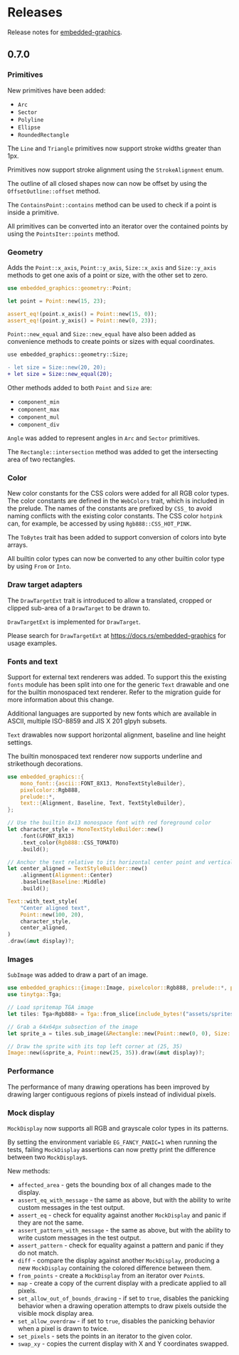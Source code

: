 # Releases

Release notes for [embedded-graphics](https://crates.io/crates/embedded-graphics).

## 0.7.0

### Primitives

New primitives have been added:

- `Arc`
- `Sector`
- `Polyline`
- `Ellipse`
- `RoundedRectangle`

The `Line` and `Triangle` primitives now support stroke widths greater than 1px.

Primitives now support stroke alignment using the `StrokeAlignment` enum.

The outline of all closed shapes now can now be offset by using the `OffsetOutline::offset` method.

The `ContainsPoint::contains` method can be used to check if a point is inside a primitive.

All primitives can be converted into an iterator over the contained points by using the `PointsIter::points` method.

### Geometry

Adds the `Point::x_axis`, `Point::y_axis`, `Size::x_axis` and `Size::y_axis` methods to get one axis of a point or size, with the other set to zero.

```rust
use embedded_graphics::geometry::Point;

let point = Point::new(15, 23);

assert_eq!(point.x_axis() = Point::new(15, 0));
assert_eq!(point.y_axis() = Point::new(0, 23));
```

`Point::new_equal` and `Size::new_equal` have also been added as convenience methods to create points or sizes with equal coordinates.

```diff
use embedded_graphics::geometry::Size;

- let size = Size::new(20, 20);
+ let size = Size::new_equal(20);
```

Other methods added to both `Point` and `Size` are:

- `component_min`
- `component_max`
- `component_mul`
- `component_div`

`Angle` was added to represent angles in `Arc` and `Sector` primitives.

The `Rectangle::intersection` method was added to get the intersecting area of two rectangles.

### Color

New color constants for the CSS colors were added for all RGB color types. The color constants are
defined in the `WebColors` trait, which is included in the prelude. The names of the constants are
prefixed by `CSS_` to avoid naming conflicts with the existing color constants. The CSS color
`hotpink` can, for example, be accessed by using `Rgb888::CSS_HOT_PINK`.

The `ToBytes` trait has been added to support conversion of colors into byte arrays.

All builtin color types can now be converted to any other builtin color type by using `From` or `Into`.

### Draw target adapters

The `DrawTargetExt` trait is introduced to allow a translated, cropped or clipped sub-area of a `DrawTarget` to be drawn to.

`DrawTargetExt` is implemented for `DrawTarget`.

Please search for `DrawTargetExt` at <https://docs.rs/embedded-graphics> for usage examples.

### Fonts and text

Support for external text renderers was added. To support this the existing `fonts` module has been
split into one for the generic `Text` drawable and one for the builtin monospaced text renderer.
Refer to the migration guide for more information about this change.

Additional languages are supported by new fonts which are available in ASCII, multiple ISO-8859 and
JIS X 201 glpyh subsets.

`Text` drawables now support horizontal alignment, baseline and line height settings.

The builtin monospaced text renderer now supports underline and strikethough decorations.

```rust
use embedded_graphics::{
    mono_font::{ascii::FONT_8X13, MonoTextStyleBuilder},
    pixelcolor::Rgb888,
    prelude::*,
    text::{Alignment, Baseline, Text, TextStyleBuilder},
};

// Use the builtin 8x13 monospace font with red foreground color
let character_style = MonoTextStyleBuilder::new()
    .font(&FONT_8X13)
    .text_color(Rgb888::CSS_TOMATO)
    .build();

// Anchor the text relative to its horizontal center point and vertical middle
let center_aligned = TextStyleBuilder::new()
    .alignment(Alignment::Center)
    .baseline(Baseline::Middle)
    .build();

Text::with_text_style(
    "Center aligned text",
    Point::new(100, 20),
    character_style,
    center_aligned,
)
.draw(&mut display)?;
```

### Images

`SubImage` was added to draw a part of an image.

```rust
use embedded_graphics::{image::Image, pixelcolor::Rgb888, prelude::*, primitives::Rectangle};
use tinytga::Tga;

// Load spritemap TGA image
let tiles: Tga<Rgb888> = Tga::from_slice(include_bytes!("assets/sprites.tga")).unwrap();

// Grab a 64x64px subsection of the image
let sprite_a = tiles.sub_image(&Rectangle::new(Point::new(0, 0), Size::new(64, 64)));

// Draw the sprite with its top left corner at (25, 35)
Image::new(&sprite_a, Point::new(25, 35)).draw(&mut display)?;
```

### Performance

The performance of many drawing operations has been improved by drawing larger contiguous regions
of pixels instead of individual pixels.

### Mock display

`MockDisplay` now supports all RGB and grayscale color types in its patterns.

By setting the environment variable `EG_FANCY_PANIC=1` when running the tests, failing `MockDisplay` assertions can now pretty print the difference between two `MockDisplay`s.

New methods:

- `affected_area` - gets the bounding box of all changes made to the display.
- `assert_eq_with_message` - the same as above, but with the ability to write custom messages in the test output.
- `assert_eq` - check for equality against another `MockDisplay` and panic if they are not the same.
- `assert_pattern_with_message` - the same as above, but with the ability to write custom messages in the test output.
- `assert_pattern` - check for equality against a pattern and panic if they do not match.
- `diff` - compare the display against another `MockDisplay`, producing a new `MockDisplay` containing the colored difference between them.
- `from_points` - create a `MockDisplay` from an iterator over `Point`s.
- `map` - create a copy of the current display with a predicate applied to all pixels.
- `set_allow_out_of_bounds_drawing` - if set to `true`, disables the panicking behavior when a drawing operation attempts to draw pixels outside the visible mock display area.
- `set_allow_overdraw` - if set to `true`, disables the panicking behavior when a pixel is drawn to twice.
- `set_pixels` - sets the points in an iterator to the given color.
- `swap_xy` - copies the current display with X and Y coordinates swapped.
